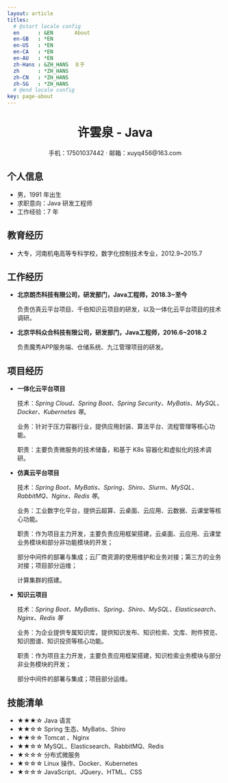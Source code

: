```yaml
---
layout: article
titles:
  # @start locale config
  en      : &EN       About
  en-GB   : *EN
  en-US   : *EN
  en-CA   : *EN
  en-AU   : *EN
  zh-Hans : &ZH_HANS  关于
  zh      : *ZH_HANS
  zh-CN   : *ZH_HANS
  zh-SG   : *ZH_HANS
  # @end locale config
key: page-about
---
```


 <center>
     <h1>许雲泉 - Java</h1>
     <div>
         <span>
             手机：17501037442
         </span>
         ·
         <span>
             邮箱：xuyq456@163.com
         </span>
     </div>
 </center>



## 个人信息 

 - 男，1991 年出生
 - 求职意向：Java 研发工程师
 - 工作经验：7 年

## 教育经历

- 大专，河南机电高等专科学校，数字化控制技术专业，2012.9~2015.7

## 工作经历

- **北京朗杰科技有限公司，研发部门，Java工程师，2018.3~至今**

  负责仿真云平台项目、千伯知识云项目的研发，以及一体化云平台项目的技术调研。

- **北京华科众合科技有限公司，研发部门，Java工程师，2016.6~2018.2**

  负责魔秀APP服务端、仓储系统、九江管理项目的研发。

## 项目经历

- **一体化云平台项目**

  技术：*Spring Cloud、Spring Boot、Spring Security、MyBatis、MySQL、Docker、Kubernetes 等*。

  业务：针对于压力容器行业，提供应用封装、算法平台、流程管理等核心功能。

  职责：主要负责微服务的技术储备，和基于 K8s 容器化和虚拟化的技术调研。

- **仿真云平台项目**

  技术：*Spring Boot、MyBatis、Spring、Shiro、Slurm、MySQL、RabbitMQ、Nginx、Redis 等*。

  业务：工业数字化平台，提供云超算、云桌面、云应用、云数据、云课堂等核心功能。
  
  职责：作为项目主力开发，主要负责应用框架搭建，云桌面、云应用、云课堂业务模块和部分非功能模块的开发；
  
  部分中间件的部署与集成；云厂商资源的使用维护和业务对接；第三方的业务对接；项目部分运维；
  
  计算集群的搭建。
  
- **知识云项目**

  技术：*Spring Boot、MyBatis、Spring、Shiro、MySQL、Elasticsearch、Nginx、Redis 等*

  业务：为企业提供专属知识库，提供知识发布、知识检索、文库、附件预览、知识图谱、知识投资等核心功能。
  
  职责：作为项目主力开发，主要负责应用框架搭建，知识检索业务模块与部分非业务模块的开发；
  
  部分中间件的部署与集成；项目部分运维。

## 技能清单

- ★★★☆ Java 语言
- ★★☆☆ Spring 生态、MyBatis、Shiro
- ★★☆☆ Tomcat 、Nginx
- ★★☆☆ MySQL、Elasticsearch、RabbitMQ、Redis
- ★☆☆☆ 分布式微服务
- ★☆☆☆ Linux 操作、Docker、Kubernetes
- ★☆☆☆ JavaScript、JQuery、HTML、CSS

